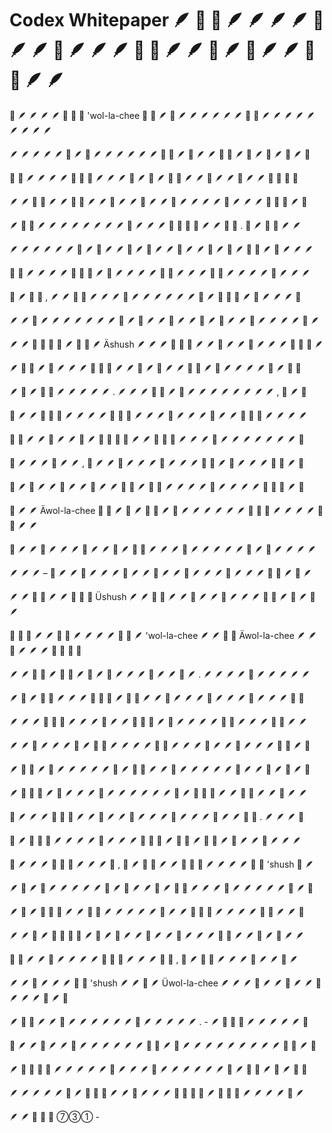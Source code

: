 # Codex Whitepaper 🪶 🐾 🐾 🪶 🪶 🪶 🪶 🐾 🪶 🪶 🐾 🪶 🪶 🪶 🐾 🐾 🪶 🪶 🐾 🪶 🐾 🪶 🪶 🐾 🐾 🪶 🪶

🐾 🪶 🪶 🪶 🪶 🐾 🐾 🐾 'wol-la-chee 🐾 🐾 🪶 🐾 🪶 🪶 🪶 🪶 🪶 🪶 🐾 🐾 🪶 🪶 🪶 🪶 🪶 🪶 🪶 🪶 🪶

🪶 🪶 🪶 🪶 🪶 🐾 🪶 🐾 🪶 🪶 🪶 🪶 🪶 🪶 🐾 🐾 🪶 🐾 🪶 🪶 🐾 🐾 🪶 🐾 🪶 🐾 🪶 🐾 🪶 🐾

🐾 🐾 🪶 🪶 🪶 🪶 🐾 🐾 🐾 🪶 🪶 🪶 🐾 🪶 🐾 🪶 🐾 🐾 🪶 🪶 🐾 🪶 🪶 🐾 🪶 🪶 🐾 🐾 🐾 🐾

🪶 🪶 🐾 🐾 🪶 🪶 🐾 🐾 🪶 🪶 🐾 🪶 🪶 🐾 🪶 🪶 🐾 🪶 🪶 🪶 🪶 🐾 🪶 🪶 🪶 🐾 🐾 🐾 🪶 🐾

🪶 🐾 🐾 🪶 🪶 🪶 🪶 🪶 🪶 🪶 🪶 🐾 🪶 🪶 🪶 🐾 🐾 🐾 🐾 🪶 🪶 🐾 🐾 . 🐾 🪶 🐾 🐾 🪶 🪶

🪶 🪶 🪶 🪶 🪶 🪶 🐾 🪶 🐾 🪶 🪶 🐾 🪶 🐾 🪶 🪶 🐾 🪶 🪶 🐾 🪶 🐾 🪶 🐾 🐾 🪶 🐾 🪶 🪶 🪶

🐾 🐾 🪶 🪶 🪶 🪶 🐾 🐾 🐾 🪶 🐾 🪶 🪶 🪶 🪶 🐾 🐾 🪶 🪶 🪶 🐾 🐾 🪶 🪶 🪶 🪶 🐾 🪶 🪶 🪶

🐾 🪶 🐾 🐾 , 🪶 🪶 🐾 🐾 🪶 🪶 🪶 🐾 🪶 🪶 🪶 🪶 🪶 🪶 🐾 🪶 🐾 🐾 🐾 🪶 🐾 🪶 🪶 🪶 🐾

🪶 🪶 🐾 🪶 🪶 🪶 🪶 🪶 🪶 🪶 🐾 🪶 🐾 🪶 🪶 🐾 🪶 🪶 🐾 🪶 🐾 🪶 🪶 🐾 🪶 🪶 🪶 🪶 🐾 🪶

🪶 🪶 🐾 🐾 🐾 🐾 🪶 🐾 🐾 🪶 Äshush 🪶 🪶 🪶 🐾 🐾 🐾 🪶 🪶 🐾 🪶 🪶 🐾 🪶 🪶 🪶 🐾 🐾 🐾 🪶

🪶 🐾 🐾 🪶 🐾 🪶 🪶 🪶 🐾 🐾 🐾 🪶 🪶 🐾 🪶 🐾 🪶 🪶 🐾 🐾 🪶 🐾 🪶 🪶 🪶 🪶 🐾 🪶 🐾 🐾

🪶 🐾 🪶 🐾 🐾 🪶 🪶 🪶 🪶 🪶 . 🪶 🪶 🪶 🐾 🐾 🪶 🐾 🪶 🪶 🪶 🪶 🪶 🪶 🪶 🪶 , 🐾 🪶 🐾

🐾 🪶 🪶 🐾 🐾 🐾 🪶 🪶 🪶 🪶 🐾 🐾 🐾 🪶 🪶 🪶 🐾 🪶 🪶 🪶 🐾 🪶 🪶 🐾 🐾 🐾 🪶 🪶 🪶 🪶

🐾 🐾 🪶 🪶 🐾 🪶 🪶 🐾 🪶 🐾 🐾 🐾 🐾 🪶 🪶 🐾 🐾 🐾 🪶 🪶 🪶 🐾 🪶 🪶 🪶 🪶 🪶 🪶 🪶 🐾

🐾 🪶 🪶 🪶 🐾 🪶 🪶 , 🐾 🪶 🪶 🐾 🪶 🪶 🪶 🐾 🪶 🪶 🪶 🐾 🐾 🪶 🐾 🪶 🪶 🪶 🐾 🐾 🪶 🐾

🐾 🪶 🐾 🪶 🪶 🐾 🪶 🪶 🐾 🪶 🪶 🐾 🐾 🪶 🐾 🐾 🪶 🪶 🪶 🪶 🐾 🪶 🪶 🪶 🪶 🐾 🐾 🐾 🪶 🐾

🐾 🪶 🪶 Äwol-la-chee 🐾 🐾 🪶 🐾 🪶 🐾 🐾 🪶 🐾 🪶 🪶 🪶 🪶 🪶 🪶 🐾 🐾 🐾 🪶 🪶 🪶 🪶 🐾 🐾 🪶 🪶

🐾 🪶 🪶 🐾 🪶 🪶 🪶 🐾 🪶 🪶 🐾 🪶 🐾 🐾 🪶 🪶 🪶 🐾 🪶 🪶 🪶 🪶 🪶 🐾 🪶 🐾 🪶 🪶 🪶 🪶

🪶 🪶 🪶 – 🐾 🪶 🪶 🐾 🪶 🪶 🪶 🐾 🪶 🪶 🐾 🪶 🪶 🐾 🪶 🪶 🪶 🐾 🪶 🪶 🪶 🐾 🐾 🪶 🐾 🪶

🪶 🪶 🐾 🐾 🪶 🪶 🐾 🐾 🐾 Üshush 🪶 🪶 🐾 🐾 🪶 🪶 🐾 🪶 🪶 🐾 🪶 🪶 🪶 🐾 🐾 🪶 🐾 🪶 🐾 🪶

🐾 🐾 🐾 🪶 🪶 🐾 🐾 🪶 🪶 🪶 🪶 🐾 🐾 🪶 'wol-la-chee 🪶 🪶 🐾 🐾 Äwol-la-chee 🪶 🪶 🐾 🪶 🪶 🪶 🐾 🐾 🐾 🐾

🪶 🪶 🐾 🐾 🪶 🐾 🐾 🪶 🐾 🪶 🐾 🪶 🪶 🪶 🐾 🪶 🪶 🐾 🪶 . 🪶 🪶 🪶 🪶 🐾 🪶 🪶 🪶 🪶 🪶

🪶 🐾 🪶 🐾 🐾 🪶 🪶 🪶 🐾 🐾 🐾 🪶 🐾 🐾 🪶 🪶 🐾 🪶 🪶 🪶 🐾 🪶 🪶 🪶 🐾 🪶 🪶 🪶 🐾 🐾

🪶 🪶 🪶 🐾 🐾 🐾 🪶 🪶 🪶 🐾 🪶 🪶 🐾 🐾 🐾 🪶 🐾 🪶 🪶 🪶 🪶 🐾 🐾 🪶 🪶 🪶 🐾 🐾 🪶 🪶

🪶 🪶 🐾 🪶 🪶 🪶 🐾 🪶 🐾 🐾 🪶 🪶 🪶 🪶 🐾 🐾 🪶 🪶 🪶 🐾 🪶 🪶 🐾 🪶 🪶 🪶 🐾 🐾 🪶 🐾

🪶 🐾 🐾 🪶 🐾 🪶 🪶 🪶 🪶 🪶 🐾 🪶 🐾 🐾 🪶 🪶 🐾 🪶 🪶 🪶 🪶 🪶 🐾 🪶 🪶 🐾 🪶 🐾 🪶 🐾

🪶 🐾 🐾 🐾 🪶 🐾 🪶 🪶 🪶 🐾 🪶 🪶 🪶 🪶 🪶 🪶 🐾 🪶 🐾 🐾 🐾 🪶 🪶 🐾 🐾 🪶 🪶 🐾 🪶 🪶

🐾 🪶 🪶 🪶 🐾 🐾 🐾 🪶 🪶 🐾 🪶 🪶 🐾 🪶 🪶 🪶 🐾 🪶 🪶 🪶 🐾 🪶 🪶 🐾 🐾 . 🪶 🪶 🪶 🐾

🐾 🪶 🐾 🐾 🐾 🪶 🪶 🪶 🪶 🐾 🪶 🪶 🪶 🐾 🐾 🐾 🪶 🐾 🐾 🪶 🐾 🐾 🪶 🐾 🪶 🪶 🐾 🪶 🪶 🪶

🐾 🪶 🪶 🪶 🐾 🐾 🐾 🪶 🪶 🪶 🐾 , 🐾 🪶 🐾 🐾 🪶 🪶 🐾 🐾 🐾 🪶 🪶 🪶 🪶 🐾 🐾 'shush 🐾 🪶

🪶 🐾 🪶 🐾 🪶 🪶 🪶 🪶 🪶 🐾 🪶 🐾 🪶 🪶 🐾 🪶 🐾 🐾 🪶 🪶 🪶 🐾 🪶 🪶 🪶 🪶 🪶 🐾 🪶 🐾

🪶 🐾 🪶 🐾 🐾 🐾 🪶 🪶 🐾 🐾 🪶 🪶 🪶 🪶 🪶 🐾 🪶 🪶 🐾 🐾 🐾 🪶 🪶 🪶 🪶 🐾 🐾 🪶 🪶 🐾

🪶 🪶 🐾 🪶 🐾 🐾 🐾 🐾 🪶 🐾 🪶 🐾 🪶 🪶 🐾 🪶 🪶 🐾 🪶 🪶 🪶 🐾 🐾 🪶 🪶 🐾 🪶 🐾 🪶 🪶

🐾 🐾 🪶 🪶 🐾 🪶 🪶 🪶 🪶 🐾 🐾 🐾 🪶 🪶 🪶 🐾 🐾 , 🐾 🪶 🐾 🐾 🪶 🪶 🪶 🐾 🪶 🪶 🐾 🪶

🪶 🪶 🐾 🪶 🪶 🪶 🐾 🐾 'shush 🪶 🪶 🐾 🪶 Üwol-la-chee 🪶 🪶 🪶 🐾 🪶 🪶 🐾 🪶 🪶 🐾 🪶 🪶 🪶 🐾 🪶 🐾

🪶 🐾 🐾 🪶 🪶 🐾 🪶 🪶 🪶 🪶 🪶 🪶 🐾 🪶 🪶 🪶 🪶 🪶 . - 🪶 🐾 🐾 🐾 🪶 🪶 🪶 🪶 🪶 🐾

🐾 🪶 🪶 🐾 🪶 🪶 🐾 🪶 🪶 🪶 🪶 🪶 🪶 🐾 🐾 🪶 🐾 🪶 🪶 🪶 🪶 🪶 🪶 🪶 🪶 🪶 🐾 🐾 🪶 🐾

🪶 🐾 🐾 🐾 🐾 🪶 🪶 🪶 🪶 🪶 🐾 🪶 🪶 🪶 🐾 🪶 🪶 🪶 🪶 🪶 🪶 🐾 🪶 🐾 🐾 🪶 🐾 🪶 🐾 🐾

🪶 🪶 🪶 🪶 🪶 🐾 🪶 🐾 🐾 🐾 🪶 🪶 🐾 🪶 🪶 🪶 🐾 🐾 🐾 🐾 🪶 🐾 🐾 🐾 🪶 🪶 🪶 🪶 🐾 🪶

🪶 🪶 🐾 🐾 🐾 ➆➂➀ -
